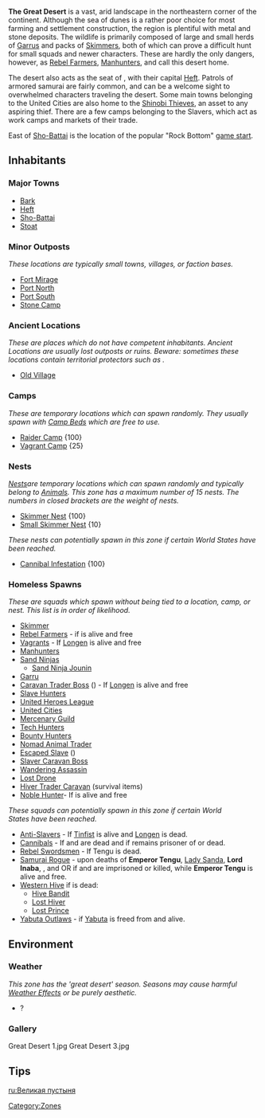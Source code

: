 **The Great Desert** is a vast, arid landscape in the northeastern
corner of the continent. Although the sea of dunes is a rather poor
choice for most farming and settlement construction, the region is
plentiful with metal and stone deposits. The wildlife is primarily
composed of large and small herds of [Garrus](Garru.md "wikilink") and
packs of [Skimmers](Skimmer.md "wikilink"), both of which can prove a
difficult hunt for small squads and newer characters. These are hardly
the only dangers, however, as [Rebel Farmers](Rebel_Farmers.md "wikilink"),
[Manhunters](Manhunters.md "wikilink"), [](Slave_Hunters.md) and [](03%20-%20Projects%20&%20Wikis/Kenshi/Kenshi%20Wiki/Kenshi%20Wiki%20Template/Slave_Traders.md) call this desert home.

The desert also acts as the seat of [](03%20-%20Projects%20&%20Wikis/Kenshi/Kenshi%20Wiki/Kenshi%20Wiki%20Template/United_Cities.md), with their capital
[Heft](Heft.md "wikilink"). Patrols of armored samurai are fairly common,
and can be a welcome sight to overwhelmed characters traveling the
desert. Some main towns belonging to the United Cities are also home to
the [Shinobi Thieves](Shinobi_Thieves.md "wikilink"), an asset to any
aspiring thief. There are a few camps belonging to the Slavers, which
act as work camps and markets of their trade.

East of [Sho-Battai](Sho-Battai.md "wikilink") is the location of the
popular "Rock Bottom" [game start](Game_Starts.md "wikilink").

## Inhabitants

### Major Towns

- [Bark](Bark.md "wikilink")
- [Heft](Heft.md "wikilink")
- [Sho-Battai](Sho-Battai.md "wikilink")
- [Stoat](Stoat.md "wikilink")

### Minor Outposts

*These locations are typically small towns, villages, or faction bases.*

- [Fort Mirage](Fort_Mirage.md "wikilink")
- [Port North](Port_North.md "wikilink")
- [Port South](Port_South.md "wikilink")
- [Stone Camp](Stone_Camp.md "wikilink")

### Ancient Locations

*These are places which do not have competent inhabitants. Ancient
Locations are usually lost outposts or ruins. Beware: sometimes these
locations contain territorial protectors such as [](Security_Spider.md).*

- [Old Village](Old_Village_(Empire_Peasants).md "wikilink")

### Camps

*These are temporary locations which can spawn randomly. They usually
spawn with [Camp Beds](Camp_Bed.md "wikilink") which are free to use.*

- [Raider Camp](Raider_Camp.md "wikilink") {100}
- [Vagrant Camp](Vagrant_Camp "wikilink") {25}

### Nests

[*Nests*](Nest.md "wikilink")*are temporary locations which can spawn
randomly and typically belong to [Animals](Fauna.md "wikilink"). This zone
has a maximum number of 15 nests. The numbers in closed brackets are the
weight of nests.*

- [Skimmer Nest](Skimmer_Nest.md "wikilink") {100}
- [Small Skimmer Nest](Small_Skimmer_Nest "wikilink") {10}

*These nests can potentially spawn in this zone if certain World
States have been reached.*

- [Cannibal Infestation](Cannibal_Infestation "wikilink") {100}

### Homeless Spawns

*These are squads which spawn without being tied to a location, camp, or
nest. This list is in order of likelihood.*

- [Skimmer](Skimmer.md "wikilink")
- [Rebel Farmers](Rebel_Farmers.md "wikilink") - if [](Emperor_Tengu.md) is alive and free
- [Vagrants](03%20-%20Projects%20&%20Wikis/Kenshi/Kenshi%20Wiki/Kenshi%20Wiki%20Template/Vagrants.md "wikilink") - If [Longen](Longen.md "wikilink") is
  alive and free
- [Manhunters](Manhunters.md "wikilink")
- [Sand Ninjas](Sand_Ninjas.md "wikilink")
  - [Sand Ninja Jounin](Sand_Ninja_Jounin.md "wikilink")
- [Garru](Garru.md "wikilink")
- [Caravan Trader Boss](Caravan_Trader_Boss.md "wikilink") ([](Traders_Guild.md)) - If [Longen](Longen.md "wikilink") is
  alive and free
- [Slave Hunters](Slave_Hunters.md "wikilink")
- [United Heroes League](United_Heroes_League.md "wikilink")
- [United Cities](03%20-%20Projects%20&%20Wikis/Kenshi/Kenshi%20Wiki/Kenshi%20Wiki%20Template/United_Cities.md "wikilink")
- [Mercenary Guild](03%20-%20Projects%20&%20Wikis/Kenshi/Kenshi%20Wiki/Kenshi%20Wiki%20Template/Mercenary_Guild.md "wikilink")
- [Tech Hunters](03%20-%20Projects%20&%20Wikis/Kenshi/Kenshi%20Wiki/Kenshi%20Wiki%20Template/Tech_Hunters.md "wikilink")
- [Bounty Hunters](Bounty_Hunters.md "wikilink")
- [Nomad Animal Trader](Nomad_Animal_Trader.md "wikilink")
- [Escaped Slave](Escaped_Slave.md "wikilink") ([](03%20-%20Projects%20&%20Wikis/Kenshi/Kenshi%20Wiki/Kenshi%20Wiki%20Template/Empire_Peasants.md))
- [Slaver Caravan Boss](Slaver_Caravan_Boss.md "wikilink")
- [Wandering Assassin](Wandering_Assassin.md "wikilink")
- [Lost Drone](Lost_Drone.md "wikilink")
- [Hiver Trader Caravan](Hiver_Trader_Caravan.md "wikilink") (survival
  items)
- [Noble Hunter](Noble_Hunter.md "wikilink")- If [](Emperor_Tengu.md) is alive and free

*These squads can potentially spawn in this zone if certain World
States have been reached.*

- [Anti-Slavers](03%20-%20Projects%20&%20Wikis/Kenshi/Kenshi%20Wiki/Kenshi%20Wiki%20Template/Anti-Slavers.md "wikilink") - If
  [Tinfist](Tinfist.md "wikilink") is alive and [Longen](Longen.md "wikilink")
  is dead.
- [Cannibals](03%20-%20Projects%20&%20Wikis/Kenshi/Kenshi%20Wiki/Kenshi%20Wiki%20Template/Cannibals.md "wikilink") - If [](Emperor_Tengu.md) and [](Lord_Inaba.md) are dead and if [](Yabuta_of_the_Sands.md) remains prisoner of [](Tengu's_Vault.md) or dead.
- [Rebel Swordsmen](03%20-%20Projects%20&%20Wikis/Kenshi/Kenshi%20Wiki/Kenshi%20Wiki%20Template/Rebel_Swordsmen.md "wikilink") - If Tengu is dead.
- [Samurai Rogue](Samurai_Rogue.md "wikilink") - upon deaths of **Emperor
  Tengu**, [Lady Sanda](Lady_Sanda.md "wikilink"), **Lord Inaba**, [](Lord_Nagata.md), and [](Lord_Yoshinaga.md) OR if [](Slave_Master_Haga.md) and [](Slave_Mistress_Ren.md) are imprisoned or killed, while
  **Emperor Tengu** is alive and free.
- [Western Hive](Western_Hive.md "wikilink") if [](The_Queen.md) is dead:
  - [Hive Bandit](Hive_Bandit.md "wikilink")
  - [Lost Hiver](Lost_Hiver.md "wikilink")
  - [Lost Prince](Lost_Prince.md "wikilink")
- [Yabuta Outlaws](03%20-%20Projects%20&%20Wikis/Kenshi/Kenshi%20Wiki/Kenshi%20Wiki%20Template/Yabuta_Outlaws.md "wikilink") - if
  [Yabuta](Yabuta_of_the_Sands.md "wikilink") is freed from [](Tengu's_Vault.md) and alive.

## Environment

### Weather

*This zone has the 'great desert' season. Seasons may cause harmful
[Weather Effects](Weather_Effects.md "wikilink") or be purely aesthetic.*

- ?

### Gallery

Great Desert 1.jpg Great Desert 3.jpg

## Tips

[ru:Великая пустыня](ru:Великая_пустыня "wikilink")

[Category:Zones](Category:Zones "wikilink")